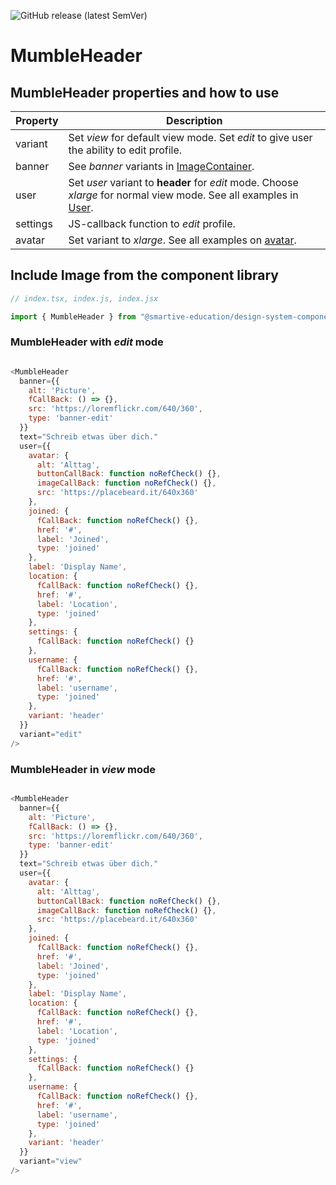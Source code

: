 ![GitHub release (latest SemVer)](https://img.shields.io/github/v/release/smartive-education/design-system-component-library-yeahyeahyeah)
# MumbleHeader
## MumbleHeader properties and how to use
| Property|Description|
|-|-|
|variant|Set *view* for default view mode. Set *edit* to give user the ability to edit profile.|
|banner|See *banner* variants in [ImageContainer](./?path=/docs/medias-image--image-container-story).|
|user|Set *user* variant to **header** for *edit* mode. Choose *xlarge* for normal view mode. See all examples in [User](./?path=/docs/user-user--user-story).|
|settings|JS-callback function to *edit* profile.|
|avatar|Set variant to *xlarge*. See all examples on [avatar](./?path=/docs/user--avatar-story).|

## Include Image from the component library

```js
// index.tsx, index.js, index.jsx

import { MumbleHeader } from "@smartive-education/design-system-component-library-yeahyeahyeah"

```

### MumbleHeader with *edit* mode

```js

<MumbleHeader
  banner={{
    alt: 'Picture',
    fCallBack: () => {},
    src: 'https://loremflickr.com/640/360',
    type: 'banner-edit'
  }}
  text="Schreib etwas über dich."
  user={{
    avatar: {
      alt: 'Alttag',
      buttonCallBack: function noRefCheck() {},
      imageCallBack: function noRefCheck() {},
      src: 'https://placebeard.it/640x360'
    },
    joined: {
      fCallBack: function noRefCheck() {},
      href: '#',
      label: 'Joined',
      type: 'joined'
    },
    label: 'Display Name',
    location: {
      fCallBack: function noRefCheck() {},
      href: '#',
      label: 'Location',
      type: 'joined'
    },
    settings: {
      fCallBack: function noRefCheck() {}
    },
    username: {
      fCallBack: function noRefCheck() {},
      href: '#',
      label: 'username',
      type: 'joined'
    },
    variant: 'header'
  }}
  variant="edit"
/>

```

### MumbleHeader in *view* mode

```js

<MumbleHeader
  banner={{
    alt: 'Picture',
    fCallBack: () => {},
    src: 'https://loremflickr.com/640/360',
    type: 'banner-edit'
  }}
  text="Schreib etwas über dich."
  user={{
    avatar: {
      alt: 'Alttag',
      buttonCallBack: function noRefCheck() {},
      imageCallBack: function noRefCheck() {},
      src: 'https://placebeard.it/640x360'
    },
    joined: {
      fCallBack: function noRefCheck() {},
      href: '#',
      label: 'Joined',
      type: 'joined'
    },
    label: 'Display Name',
    location: {
      fCallBack: function noRefCheck() {},
      href: '#',
      label: 'Location',
      type: 'joined'
    },
    settings: {
      fCallBack: function noRefCheck() {}
    },
    username: {
      fCallBack: function noRefCheck() {},
      href: '#',
      label: 'username',
      type: 'joined'
    },
    variant: 'header'
  }}
  variant="view"
/>

```